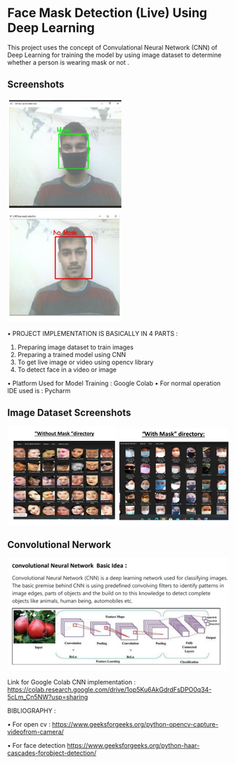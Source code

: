 # Face Mask Detection (Live) Using Deep Learning 

This project uses the concept of Convulational Neural Network (CNN) of Deep
Learning for training the model by using image dataset to determine whether a
person is wearing mask or not .


## Screenshots

![App Screenshot](https://github.com/Utk001/FaceMask-Detection-System-Deep-Learning/blob/main/Facemask%20Screenshot/2img.png) ![App Screenshot](https://github.com/Utk001/FaceMask-Detection-System-Deep-Learning/blob/main/Facemask%20Screenshot/1img.png) 


• PROJECT IMPLEMENTATION IS BASICALLY IN 4 PARTS :
1. Preparing image dataset to train images
2. Preparing a trained model using CNN
3. To get live image or video using opencv library
4. To detect face in a video or image


• Platform Used for Model Training : Google Colab
• For normal operation IDE used is : Pycharm
## Image Dataset Screenshots
![App Screenshot](https://github.com/Utk001/FaceMask-Detection-System-Deep-Learning/blob/main/Facemask%20Screenshot/withmask.png)
![App Screenshot](https://github.com/Utk001/FaceMask-Detection-System-Deep-Learning/blob/main/Facemask%20Screenshot/withoutmask.png)

## Convolutional Nerwork
![App Screenshot](https://github.com/Utk001/FaceMask-Detection-System-Deep-Learning/blob/main/Facemask%20Screenshot/network.png)

Link for Google Colab CNN implementation :
https://colab.research.google.com/drive/1op5Ku6AkGdrdFsDPO0q34-5cLm_Cn5NW?usp=sharing

BIBLIOGRAPHY :

• For open cv :
https://www.geeksforgeeks.org/python-opencv-capture-videofrom-camera/

• For face detection
https://www.geeksforgeeks.org/python-haar-cascades-forobject-detection/
